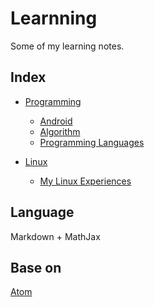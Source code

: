 # Learnning

Some of my learning notes.

## Index
- [Programming](https://github.com/Wafer-Li/Learnning/tree/master/Programming)
  - [Android](https://github.com/Wafer-Li/Learnning/tree/master/Programming/Android)
  - [Algorithm](https://github.com/Wafer-Li/Learnning/tree/master/Programming/Algorithm)
  - [Programming Languages](https://github.com/Wafer-Li/Learnning/tree/master/Programming/Programming%20Languages)

- [Linux](https://github.com/Wafer-Li/Learnning/tree/master/Linux)
  - [My Linux Experiences](https://github.com/Wafer-Li/Learnning/blob/master/Linux/My%20Linux%20Experiences.markdown)

## Language
Markdown + MathJax

## Base on
[Atom](https://atom.io)
